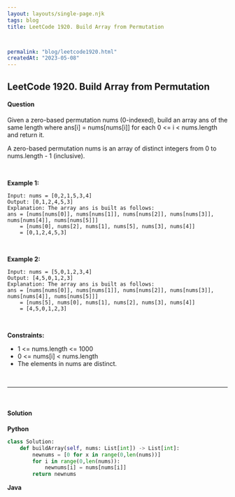 ```yaml
---
layout: layouts/single-page.njk
tags: blog
title: LeetCode 1920. Build Array from Permutation



permalink: "blog/leetcode1920.html"
createdAt: "2023-05-08"
---
```


## LeetCode 1920. Build Array from Permutation


#### Question
Given a zero-based permutation nums (0-indexed), build an array ans of the same length where ans[i] = nums[nums[i]] for each 0 <= i < nums.length and return it.

A zero-based permutation nums is an array of distinct integers from 0 to nums.length - 1 (inclusive).

<p>&nbsp;</p>

**Example 1:**

    Input: nums = [0,2,1,5,3,4]
    Output: [0,1,2,4,5,3]
    Explanation: The array ans is built as follows: 
    ans = [nums[nums[0]], nums[nums[1]], nums[nums[2]], nums[nums[3]], nums[nums[4]], nums[nums[5]]]
        = [nums[0], nums[2], nums[1], nums[5], nums[3], nums[4]]
        = [0,1,2,4,5,3]

<p>&nbsp;</p>

**Example 2:**

    Input: nums = [5,0,1,2,3,4]
    Output: [4,5,0,1,2,3]
    Explanation: The array ans is built as follows:
    ans = [nums[nums[0]], nums[nums[1]], nums[nums[2]], nums[nums[3]], nums[nums[4]], nums[nums[5]]]
        = [nums[5], nums[0], nums[1], nums[2], nums[3], nums[4]]
        = [4,5,0,1,2,3]

<p>&nbsp;</p>



**Constraints:**


* 1 <= nums.length <= 1000
* 0 <= nums[i] < nums.length
* The elements in nums are distinct.




<p>&nbsp;</p>

---

<p>&nbsp;</p>  

#### Solution
**Python**
```Python
class Solution:
    def buildArray(self, nums: List[int]) -> List[int]:
        newnums = [0 for x in range(0,len(nums))]
        for i in range(0,len(nums)):
            newnums[i] = nums[nums[i]]
        return newnums
```

**Java**